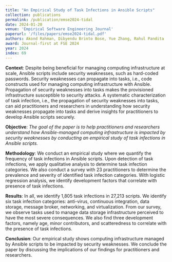 ```yaml
---
title: "An Empirical Study of Task Infections in Ansible Scripts"
collection: publications
permalink: /publication/emse2024-tidal
date: 2024-01-20
venue: 'Empirical Software Engineering Journal'
paperurl: '/files/papers/emse2024-tidal.pdf'
authors: Akond Rahman, Dibyendu Brinto Bose, Yue Zhang, Rahul Pandita 
award: Journal-first at FSE 2024
year: 2024
index: 69
--- 
```

**Context**: Despite being beneficial for managing computing infrastructure at scale, Ansible scripts include security weaknesses, such as hard-coded passwords. Security weaknesses can propagate into tasks, i.e., code constructs used for managing computing infrastructure with Ansible. Propagation of security weaknesses into tasks makes the provisioned infrastructure susceptible to security attacks. A systematic characterization of task infection, i.e., the propagation of security weaknesses into tasks, can aid practitioners and researchers in understanding how security weaknesses propagate into tasks and derive insights for practitioners to develop Ansible scripts securely. 

**Objective**: *The goal of the paper is to help practitioners and researchers understand how Ansible-managed computing infrastructure is impacted by security weaknesses by conducting an empirical study of task infections in Ansible scripts.*

**Methodology**: We conduct an empirical study where we quantify the frequency of task infections in Ansible scripts. Upon detection of task infections, we apply qualitative analysis to determine task infection categories. We also conduct a survey with 23 practitioners to determine the prevalence and severity of identified task infection categories. With logistic regression analysis, we identify development factors that correlate with presence of task infections. 

**Results**: In all, we identify 1,805 task infections in 27,213 scripts. We identify six task infection categories: anti-virus, continuous integration, data storage, message broker, networking, and virtualization. From our survey, we observe tasks used to manage data storage infrastructure perceived to have the most severe consequences. We also find three development factors, namely age, minor contributors, and scatteredness to correlate with the presence of task infections.

**Conclusion**: Our empirical study shows computing infrastructure managed by Ansible scripts to be impacted by security weaknesses. We conclude the paper by discussing the implications of our findings for practitioners and researchers. 